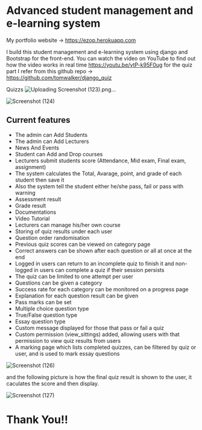 # Advanced student management and e-learning system
My portfolio website -> https://ezop.herokuapp.com

I build this student management and e-learning system using django and Bootstrap for the front-end. You can watch the video on YouTube to find out how the video works in real time https://youtu.be/ytP-k95F0ug
for the quiz part I refer from this github repo -> https://github.com/tomwalker/django_quiz

Quizzs
![Uploading Screenshot (123).png…]()

![Screenshot (124)](https://user-images.githubusercontent.com/60693922/89736599-32681e80-da73-11ea-8f41-a75554f37e32.png)

Current features
----------------
* The admin can Add Students
* The admin can Add Lecturers
* News And Events
* Student can Add and Drop courses
* Lecturers submit students score (Attendance, Mid exam, Final exam, assignment)
* The system calculates the Total, Avarage, point, and grade of each student then save it
* Also the system tell the student either he/she pass, fail or pass with warning
* Assessment result
* Grade result
* Documentations
* Video Tutorial
* Lecturers can manage his/her own course
* Storing of quiz results under each user
* Question order randomisation
* Previous quiz scores can be viewed on category page
* Correct answers can be shown after each question or all at once at the end
* Logged in users can return to an incomplete quiz to finish it and non-logged in users can complete a quiz if their session persists
* The quiz can be limited to one attempt per user
* Questions can be given a category
* Success rate for each category can be monitored on a progress page
* Explanation for each question result can be given
* Pass marks can be set
* Multiple choice question type
* True/False question type
* Essay question type
* Custom message displayed for those that pass or fail a quiz
* Custom permission (view_sittings) added, allowing users with that permission to view quiz results from users
* A marking page which lists completed quizzes, can be filtered by quiz or user, and is used to mark essay questions

![Screenshot (126)](https://user-images.githubusercontent.com/60693922/89736770-84f60a80-da74-11ea-90ff-6a0e1fce8a62.png)

and the following picture is how the final quiz result is shown to the user, it caculates the score and then display.

![Screenshot (127)](https://user-images.githubusercontent.com/60693922/89736959-1d40bf00-da76-11ea-98a8-b9e95db4da77.png)

# Thank You!!
